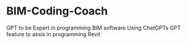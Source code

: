 # BIM-Coding-Coach
GPT to be Expert in programming BIM software
Using ChetGPTs GPT feature to assis in programming Revit
